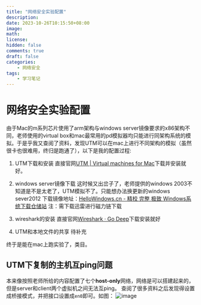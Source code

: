 ```yaml
---
title: "网络安全实验配置"
description: 
date: 2023-10-26T10:15:50+08:00
image: 
math: 
license: 
hidden: false
comments: true
draft: false
categories:
    - 网络安全
tags:
    - 学习笔记
---
```


# 网络安全实验配置
由于Mac的m系列芯片使用了arm架构与windows server镜像要求的x86架构不同，老师使用的virtual box和mac最常用的pd模拟器均只能进行同架构系统的模拟。于是乎我又查阅了资料，发现UTM可以在mac上进行不同架构的模拟（虽然很卡也很难用，终归是跑通了），以下是我的配置过程:

1. UTM下载和安装
	直接官网[UTM | Virtual machines for Mac](https://mac.getutm.app)下载并安装就好。

2. windows server镜像下载
	这时候又出岔子了，老师提供的windows 2003不知道是不是太老了，UTM模拟不了。只能想办法换更新的windows sever2012
	下载镜像地址：[HelloWindows.cn - 精校 完整 极致 Windows系统下载仓储站](https://hellowindows.cn)
	注：需下载迅雷进行磁力链下载
3. wireshark的安装
	直接官网[Wireshark · Go Deep](https://www.wireshark.org)下载安装就好
4. UTM和本地文件的共享
	待补充

终于是能在mac上跑实验了，类目。

## UTM下复制的主机互ping问题

本来像按照老师所给的内容配置了七个**host-only**网络，网络是可以搭建起来的，但是server和client两个虚拟机之间无法互ping。
查阅了很多资料之后发现得设置成桥接模式，并把接口设置成`en0`即可。如图：
![image](https://cdn.statically.io/gh/Anonymity-0/Picgo@note_picture/img/image.vu1ew1aysnk.webp)
